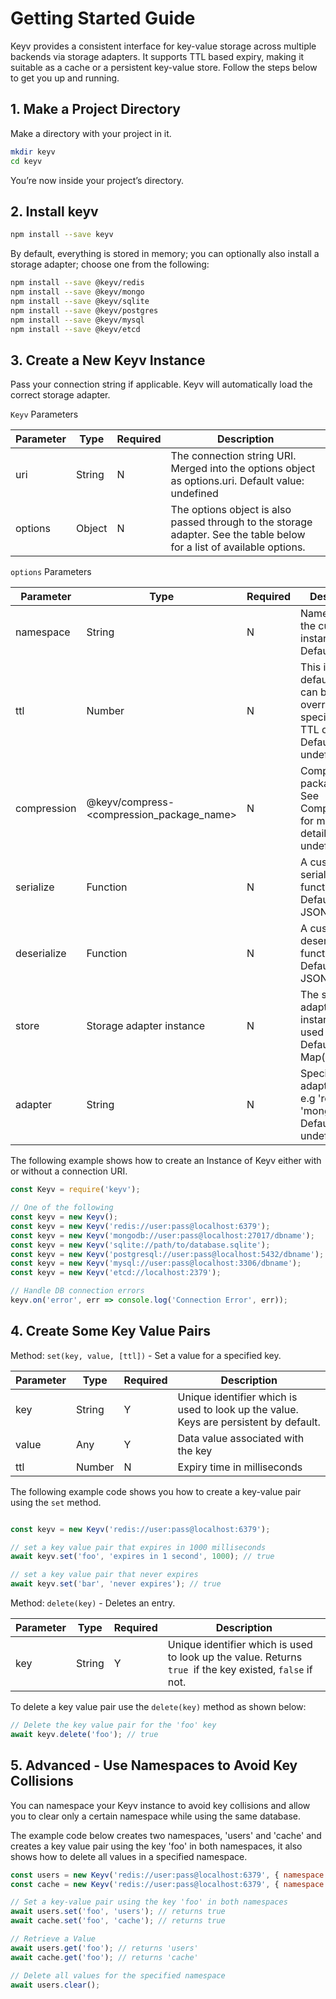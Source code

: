 # Getting Started Guide

Keyv provides a consistent interface for key-value storage across multiple backends via storage adapters. It supports TTL based expiry, making it suitable as a cache or a persistent key-value store. Follow the steps below to get you up and running.

## 1. Make a Project Directory
Make a directory with your project in it.

```sh
mkdir keyv
cd keyv
```
You’re now inside your project’s directory.

## 2. Install keyv

```sh
npm install --save keyv
```
By default, everything is stored in memory; you can optionally also install a storage adapter; choose one from the following:

```sh
npm install --save @keyv/redis
npm install --save @keyv/mongo
npm install --save @keyv/sqlite
npm install --save @keyv/postgres
npm install --save @keyv/mysql
npm install --save @keyv/etcd
```

## 3. Create a New Keyv Instance
Pass your connection string if applicable. Keyv will automatically load the correct storage adapter.

`Keyv` Parameters

Parameter | Type | Required | Description
------------ | ------------- | ------------- | -------------
uri | String | N | The connection string URI. Merged into the options object as options.uri. Default value: undefined
options | Object | N | The options object is also passed through to the storage adapter. See the table below for a list of available options.

`options` Parameters

Parameter | Type | Required | Description
------------ | ------------- | ------------- | -------------
namespace | String | N | Namespace for the current instance.  Default: 'keyv'
ttl | Number | N | This is the default TTL, it can be overridden by specifying a TTL on .set().  Default: undefined
compression | @keyv/compress-<compression_package_name> | N | Compression package to use. See Compression for more details. Default: undefined.
serialize | Function | N | A custom serialization function. Default: JSONB.stringify
deserialize | Function | N | A custom deserialization function. Default: JSONB.parse
store | Storage adapter instance | N | The storage adapter instance to be used by Keyv. Default: new Map()
adapter | String | N | Specify an adapter to use. e.g 'redis' or 'mongodb'. Default: undefined

The following example shows how to create an Instance of Keyv either with or without a connection URI.

```js
const Keyv = require('keyv');

// One of the following
const keyv = new Keyv();
const keyv = new Keyv('redis://user:pass@localhost:6379');
const keyv = new Keyv('mongodb://user:pass@localhost:27017/dbname');
const keyv = new Keyv('sqlite://path/to/database.sqlite');
const keyv = new Keyv('postgresql://user:pass@localhost:5432/dbname');
const keyv = new Keyv('mysql://user:pass@localhost:3306/dbname');
const keyv = new Keyv('etcd://localhost:2379');

// Handle DB connection errors
keyv.on('error', err => console.log('Connection Error', err));
```


## 4. Create Some Key Value Pairs

Method: `set(key, value, [ttl])` - Set a value for a specified key.

Parameter | Type | Required | Description
------------ | ------------- | ------------- | -------------
key | String | Y | Unique identifier which is used to look up the value. Keys are persistent by default.
value | Any  | Y | Data value associated with the key
ttl | Number | N | Expiry time in milliseconds

The following example code shows you how to create a key-value pair using the `set` method.

```js

const keyv = new Keyv('redis://user:pass@localhost:6379');

// set a key value pair that expires in 1000 milliseconds
await keyv.set('foo', 'expires in 1 second', 1000); // true

// set a key value pair that never expires
await keyv.set('bar', 'never expires'); // true
```



Method: `delete(key)` - Deletes an entry.

Parameter | Type | Required | Description
------------ | ------------- | ------------- | -------------
key | String | Y | Unique identifier which is used to look up the value. Returns `true `if the key existed, `false` if not.

To delete a key value pair use the `delete(key)` method as shown below:

```js
// Delete the key value pair for the 'foo' key
await keyv.delete('foo'); // true
```


## 5. Advanced - Use Namespaces to Avoid Key Collisions
You can namespace your Keyv instance to avoid key collisions and allow you to clear only a certain namespace while using the same database.

The example code below creates two namespaces, 'users' and 'cache' and creates a key value pair using the key 'foo' in both namespaces, it also shows how to delete all values in a specified namespace.

```js
const users = new Keyv('redis://user:pass@localhost:6379', { namespace: 'users' });
const cache = new Keyv('redis://user:pass@localhost:6379', { namespace: 'cache' });

// Set a key-value pair using the key 'foo' in both namespaces
await users.set('foo', 'users'); // returns true
await cache.set('foo', 'cache'); // returns true

// Retrieve a Value
await users.get('foo'); // returns 'users'
await cache.get('foo'); // returns 'cache'

// Delete all values for the specified namespace
await users.clear();
```
